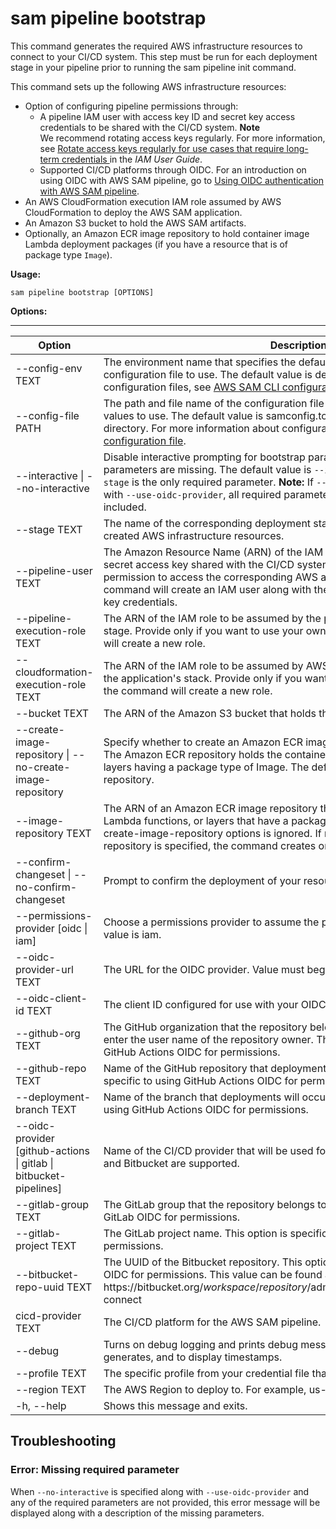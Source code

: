 # sam pipeline bootstrap<a name="sam-cli-command-reference-sam-pipeline-bootstrap"></a>

This command generates the required AWS infrastructure resources to connect to your CI/CD system\. This step must be run for each deployment stage in your pipeline prior to running the sam pipeline init command\.

This command sets up the following AWS infrastructure resources:
+ Option of configuring pipeline permissions through:
  + A pipeline IAM user with access key ID and secret key access credentials to be shared with the CI/CD system\.
**Note**  
We recommend rotating access keys regularly\. For more information, see [ Rotate access keys regularly for use cases that require long\-term credentials ](https://docs.aws.amazon.com/IAM/latest/UserGuide/best-practices.html#rotate-credentials) in the *IAM User Guide*\.
  + Supported CI/CD platforms through OIDC\. For an introduction on using OIDC with AWS SAM pipeline, go to [Using OIDC authentication with AWS SAM pipeline](deploying-with-oidc.md)\.
+ An AWS CloudFormation execution IAM role assumed by AWS CloudFormation to deploy the AWS SAM application\.
+ An Amazon S3 bucket to hold the AWS SAM artifacts\.
+ Optionally, an Amazon ECR image repository to hold container image Lambda deployment packages \(if you have a resource that is of package type `Image`\)\.

**Usage:**

```
sam pipeline bootstrap [OPTIONS]
```

**Options:**


****  

| Option | Description | 
| --- | --- | 
| \-\-config\-env TEXT | The environment name that specifies the default parameter values in the configuration file to use\. The default value is default\. For more information about configuration files, see [AWS SAM CLI configuration file](serverless-sam-cli-config.md)\. | 
| \-\-config\-file PATH | The path and file name of the configuration file containing the default parameter values to use\. The default value is samconfig\.toml in the root of the project directory\. For more information about configuration files, see [AWS SAM CLI configuration file](serverless-sam-cli-config.md)\. | 
| \-\-interactive \| \-\-no\-interactive | Disable interactive prompting for bootstrap parameters and fail if any required parameters are missing\. The default value is `--interactive`\. For this command, `--stage` is the only required parameter\. **Note:** If `--no-interactive` is specified along with `--use-oidc-provider`, all required parameters for your OIDC provider must be included\. | 
| \-\-stage TEXT | The name of the corresponding deployment stage\. It is used as a suffix for the created AWS infrastructure resources\. | 
| \-\-pipeline\-user TEXT | The Amazon Resource Name \(ARN\) of the IAM user having its access key ID and secret access key shared with the CI/CD system\. It is used to grant this IAM user permission to access the corresponding AWS account\. If not provided, the command will create an IAM user along with the access key ID and secret access key credentials\. | 
| \-\-pipeline\-execution\-role TEXT | The ARN of the IAM role to be assumed by the pipeline user to operate on this stage\. Provide only if you want to use your own role\. If not provided, this command will create a new role\. | 
| \-\-cloudformation\-execution\-role TEXT | The ARN of the IAM role to be assumed by AWS CloudFormation while deploying the application's stack\. Provide only if you want to use your own role\. Otherwise, the command will create a new role\. | 
| \-\-bucket TEXT | The ARN of the Amazon S3 bucket that holds the AWS SAM artifacts\. | 
| \-\-create\-image\-repository \| \-\-no\-create\-image\-repository | Specify whether to create an Amazon ECR image repository if none is provided\. The Amazon ECR repository holds the container images of Lambda functions, or layers having a package type of Image\. The default is \-\-no\-create\-image\-repository\. | 
| \-\-image\-repository TEXT | The ARN of an Amazon ECR image repository that holds the container images of Lambda functions, or layers that have a package type of Image\. If provided, the \-\-create\-image\-repository options is ignored\. If not provided and \-\-create\-image\-repository is specified, the command creates one\. | 
| \-\-confirm\-changeset \| \-\-no\-confirm\-changeset | Prompt to confirm the deployment of your resources\. | 
| \-\-permissions\-provider \[oidc \| iam\] | Choose a permissions provider to assume the pipeline execution role\. The default value is iam\. | 
| \-\-oidc\-provider\-url TEXT | The URL for the OIDC provider\. Value must begin with https://\. | 
| \-\-oidc\-client\-id TEXT | The client ID configured for use with your OIDC provider\. | 
| \-\-github\-org TEXT | The GitHub organization that the repository belongs to\. If no organization exists, enter the user name of the repository owner\. This option is specific to using GitHub Actions OIDC for permissions\. | 
| \-\-github\-repo TEXT | Name of the GitHub repository that deployments will occur from\. This option is specific to using GitHub Actions OIDC for permissions\. | 
| \-\-deployment\-branch TEXT | Name of the branch that deployments will occur from\. This option is specific to using GitHub Actions OIDC for permissions\. | 
| \-\-oidc\-provider \[github\-actions \| gitlab \| bitbucket\-pipelines\] | Name of the CI/CD provider that will be used for OIDC permissions\. GitLab, GitHub, and Bitbucket are supported\. | 
| \-\-gitlab\-group TEXT | The GitLab group that the repository belongs to\. This option is specific to using GitLab OIDC for permissions\. | 
| \-\-gitlab\-project TEXT | The GitLab project name\. This option is specific to using GitLab OIDC for permissions\. | 
| \-\-bitbucket\-repo\-uuid TEXT |   The UUID of the Bitbucket repository\. This option is specific to using Bitbucket OIDC for permissions\.   This value can be found at https://bitbucket\.org/*workspace*/*repository*/admin/addon/admin/pipelines/openid\-connect    | 
| cicd\-provider TEXT | The CI/CD platform for the AWS SAM pipeline\. | 
| \-\-debug | Turns on debug logging and prints debug messages that the AWS SAM CLI generates, and to display timestamps\. | 
| \-\-profile TEXT | The specific profile from your credential file that gets AWS credentials\. | 
| \-\-region TEXT | The AWS Region to deploy to\. For example, us\-east\-1\. | 
| \-h, \-\-help | Shows this message and exits\. | 

## Troubleshooting<a name="sam-cli-command-reference-sam-pipeline-bootstrap-troubleshooting"></a>

### Error: Missing required parameter<a name="sam-cli-command-reference-sam-pipeline-bootstrap-troubleshooting-example1"></a>

When `--no-interactive` is specified along with `--use-oidc-provider` and any of the required parameters are not provided, this error message will be displayed along with a description of the missing parameters\.
